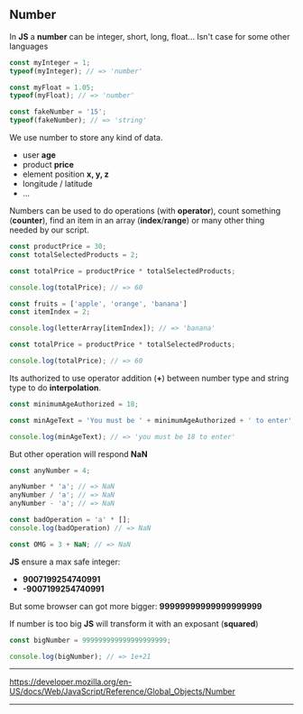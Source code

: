 ## Number
In **JS** a **number** can be integer, short, long, float...
Isn't case for some other languages

```js
const myInteger = 1;
typeof(myInteger); // => 'number'
```
```js
const myFloat = 1.05;
typeof(myFloat); // => 'number'
```
```js
const fakeNumber = '15';
typeof(fakeNumber); // => 'string'
```

We use number to store any kind of data.
* user **age**
* product **price**
* element position **x, y, z**
* longitude / latitude
* ...


Numbers can be used to do operations (with **operator**), count something (**counter**), find an item in an array (**index**/**range**) or many other thing needed by our script.

```js
const productPrice = 30;
const totalSelectedProducts = 2;

const totalPrice = productPrice * totalSelectedProducts;

console.log(totalPrice); // => 60
```
```js
const fruits = ['apple', 'orange', 'banana']
const itemIndex = 2;

console.log(letterArray[itemIndex]); // => 'banana'

const totalPrice = productPrice * totalSelectedProducts;

console.log(totalPrice); // => 60
```
Its authorized to use operator addition (**+**) between number type and string type to do **interpolation**.

```js
const minimumAgeAuthorized = 18;

const minAgeText = 'You must be ' + minimumAgeAuthorized + ' to enter';

console.log(minAgeText); // => 'you must be 18 to enter'
```

But other operation will respond **NaN**

```js
const anyNumber = 4;

anyNumber * 'a'; // => NaN
anyNumber / 'a'; // => NaN
anyNumber - 'a'; // => NaN

const badOperation = 'a' * [];
console.log(badOperation) // => NaN

const OMG = 3 + NaN; // => NaN
```

**JS** ensure a max safe integer:
* **9007199254740991**
* **-9007199254740991**

But some browser can got more bigger: **99999999999999999999**

If number is too big **JS** will transform it with an exposant (**squared**)

```js
const bigNumber = 999999999999999999999;

console.log(bigNumber); // => 1e+21
```

---
https://developer.mozilla.org/en-US/docs/Web/JavaScript/Reference/Global_Objects/Number

---